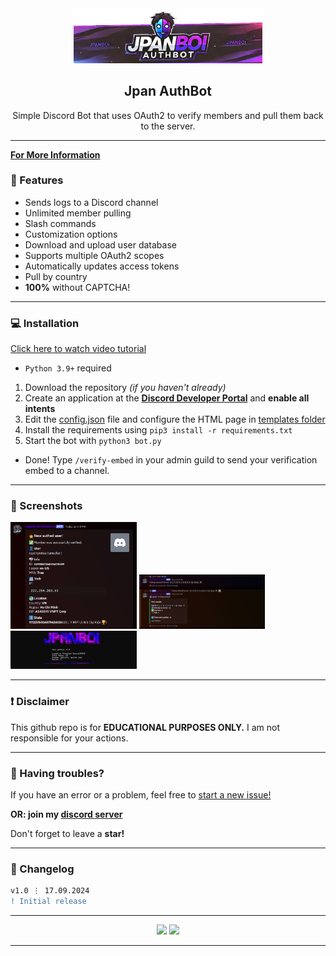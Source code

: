 <div align="center">
  <a href="https://github.com/Jpan1504/jpan-authbot">
    <img src="https://github.com/Jpan1504/jpan-authbot/blob/main/static/logo.png?raw=true" alt="Logo" style="width: 60%; height: 60%;">
  </a>
  
  <h2 align="center">Jpan AuthBot</h2>
  <p align="center">
    Simple Discord Bot that uses OAuth2 to verify members and pull them back to the server.
  </p>
</div>

---

<b>[For More Information](https://github.com/Jpan1504/jpan-authbot/blob/main/README-ru.md/)</b>

### 🍕 Features

- Sends logs to a Discord channel
- Unlimited member pulling
- Slash commands
- Customization options
- Download and upload user database
- Supports multiple OAuth2 scopes
- Automatically updates access tokens
- Pull by country
- **100%** without CAPTCHA!
---

### 💻 Installation

[Click here to watch video tutorial](https://youtu.be/Y66Wk7iHOQY)

- `Python 3.9+` required
1. Download the repository *(if you haven't already)*
2. Create an application at the <b>[Discord Developer Portal](https://discord.com/developers)</b> and **enable all intents**
3. Edit the [config.json](https://github.com/Jpan1504/jpan-authbot/blob/main/config.json) file and configure the HTML page in [templates folder](https://github.com/Jpan1504/jpan-authbot/blob/main/templates)
4. Install the requirements using `pip3 install -r requirements.txt`
5. Start the bot with `python3 bot.py`

- Done! Type `/verify-embed` in your admin guild to send your verification embed to a channel.
---

### 📸 Screenshots
<img src="https://github.com/Jpan1504/jpan-authbot/blob/main/static/oauth2scr.png?raw=true" style="width: 40%; height: 40%;" alt="An image showing a new verified user">
<img src="https://github.com/Jpan1504/jpan-authbot/blob/main/static/pullcmd.png?raw=true" style="width: 40%; height: 40%;" alt="An image showing /pull command">
<img src="https://github.com/Jpan1504/jpan-authbot/blob/main/static/interface.png?raw=true" style="width: 40%; height: 40%;" alt="The UI of the program">

---

### ❗ Disclaimer

This github repo is for **EDUCATIONAL PURPOSES ONLY.** I am not responsible for your actions.

---

### 🌟 Having troubles?
If you have an error or a problem, feel free to [start a new issue!](https://github.com/Jpan1504/jpan-authbot/issues/new)

**OR: join my [discord server](https://discord.gg/dextor)**

Don't forget to leave a **star!**

---
### 📰 Changelog

```diff
v1.0 ⋮ 17.09.2024
! Initial release
```

---

<p align="center">
  <img src="https://img.shields.io/github/stars/Jpan1504/jpan-authbot.svg?style=for-the-badge&labelColor=black&color=f429ff&logo=IOTA"/>
  <img src="https://img.shields.io/github/languages/top/Jpan1504/jpan-authbot.svg?style=for-the-badge&labelColor=black&color=f429ff&logo=python"/>
</p>

---
